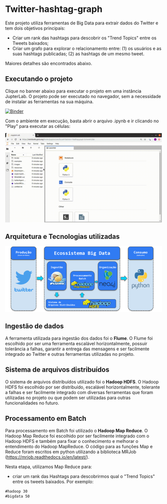 # Twitter-hashtag-graph

Este projeto utiliza ferramentas de Big Data para extraír dados do Twitter e tem dois objetivos principais:

* Criar um rank das hashtags para descobrir os "Trend Topics" entre os Tweets baixados;
* Criar um grafo para explorar o relacionamento entre: (1) os usuários e as suas hashtags publicadas; (2) as hashtags de um mesmo tweet.

Maiores detalhes são encontrados abaixo.

## Executando o projeto

Clique no banner abaixo para executar o projeto em uma instância JupterLab. O projeto pode ser executado no navegador, sem a necessidade de instalar as ferramentas na sua máquina.

[![Binder](https://notebooks.gesis.org/binder/badge_logo.svg)](https://notebooks.gesis.org/binder/v2/gh/lucas91batista/twitter-hashtag-graph/master?urlpath=lab)

Com o ambiente em execução, basta abrir o arquivo .ipynb e ir clicando no "Play" para executar as células:

![Executando o projeto](https://github.com/lucas91batista/twitter-hashtag-graph/blob/master/images/executeCellsJupyter.gif)


## Arquitetura e Tecnologias utilizadas


![Arquitetura](https://github.com/lucas91batista/twitter-hashtag-graph/blob/master/images/Arch-twitter-hashtag-graph.png)


## Ingestão de dados
A ferramenta utilizada para ingestão dos dados foi o **Flume**. O Flume foi escolhido por ser uma ferramenta escalável horizontalmente, possuir tolerância a falhas, garantir a entrega das mensagens e ser facilmente integrado ao Twitter e outras ferramentas utilizadas no projeto.

## Sistema de arquivos distribuídos
O sistema de arquivos distribuídos utilizado foi o **Hadoop HDFS**. O Hadoop HDFS foi escolhido por ser distribuído, escalável horizontalmente, tolerante a falhas e ser facilmente integrado com diversas ferramentas que foram utilizadas no projeto ou que podem ser utilizadas para outras funcionalidades no futuro.

## Processamento em Batch
Para processamento em Batch foi utilizado o **Hadoop Map Reduce**. O Hadoop Map Reduce foi escolhido por ser facilmente integrado com o Hadoop HDFS e também para fixar o conhecimento e melhorar o entendimento do Hadoop MapReduce. O código para as funções Map e Reduce foram escritos em python utilizando a biblioteca MRJob (https://mrjob.readthedocs.io/en/latest/).

Nesta etapa, utilizamos Map Reduce para:
* criar um rank das Hashtags para descobrirmos qual o "Trend Topics" entre os tweets baixados. Por exemplo:
```
#hadoop 30
#bigdata 50
``` 
